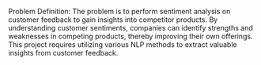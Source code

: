 Problem Definition: The problem is to perform sentiment analysis on customer feedback to gain insights into competitor products. By understanding customer sentiments, companies can identify strengths and weaknesses in competing products, 
thereby improving their own offerings. This project requires utilizing various NLP methods to extract valuable insights from customer feedback.
